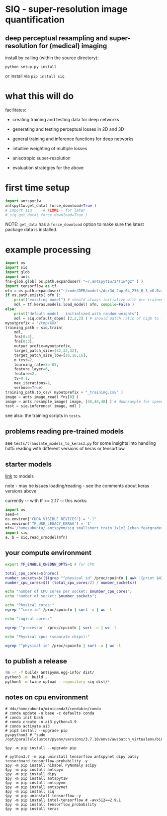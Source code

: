# SIQ - super-resolution image quantification

## deep perceptual resampling and super-resolution for (medical) imaging

install by calling (within the source directory):

```
python setup.py install
```

or install via `pip install siq`

# what this will do

facilitates:

* creating training and testing data for deep networks

* generating and testing perceptual losses in 2D and 3D

* general training and inference functions for deep networks

* intuitive weighting of multiple losses

* anisotropic super-resolution

* evaluation strategies for the above

# first time setup

```python
import antspyt1w
antspyt1w.get_data( force_download=True )
# import siq     # FIXME - for later
# siq.get_data( force_download=True )
```

NOTE: `get_data` has a `force_download` option to make sure the latest
package data is installed.

# example processing

```python
import os
import siq
import glob
import ants
fns=glob.glob( os.path.expanduser( "~/.antspyt1w/2*T1w*gz" ) )
import tensorflow as tf
ofn = os.path.expanduser("~/code/DPR/models/dsr3d_2up_64_256_6_3_v0.0zzz.h5")
if os.path.exists( ofn ):
    print("existing model") # should always initialize with pre-trained model
    mdl = tf.keras.models.load_model( ofn, compile=False )
else:
    print("default model - initialized with random weights")
    mdl = siq.default_dbpn( [2,2,2] ) # should match ratio of high to low size patches
myoutprefix = '/tmp/XXX'
training_path = siq.train(
    mdl, 
    fns[0:3], 
    fns[0:3], 
    output_prefix=myoutprefix,
    target_patch_size=[32,32,32],
    target_patch_size_low=[16,16,16],
    n_test=2, 
    learning_rate=5e-05, 
    feature_layer=6, 
    feature=2, 
    tv=0.1,
    max_iterations=2, 
    verbose=True)
training_path.to_csv( myoutprefix + "_training.csv" )
image = ants.image_read( fns[0] )
image = ants.resample_image( image, [48,48,48] ) # downsample for speed in testing
test = siq.inference( image, mdl )
```

see also: the training scripts in `tests`.

## problems reading pre-trained models

see `tests/translate_models_to_keras3.py` for some insights into handling hdf5 reading with different versions of keras or tensorflow.

## starter models 

[link](https://figshare.com/articles/software/SIQ_reference_super_resolution_models/27079987) to models

note - may be issues loading/reading - see the comments about keras versions above

currently -- with tf >= 2.17 -- this works:

```python
import os
seed=4
os.environ["CUDA_VISIBLE_DEVICES"] = "-1"
os.environ['TF_USE_LEGACY_KERAS'] = '1'
mfn='/home/ubuntu/.antspymm/siq_smallshort_train_1x1x2_1chan_featgraderL6_best_mdl.h5'
import siq
a, b = siq.read_srmodel(mfn)
```

## your compute environment

```bash
export TF_ENABLE_ONEDNN_OPTS=1 # for CPU

total_cpu_cores=$(nproc)
number_sockets=$(($(grep "^physical id" /proc/cpuinfo | awk '{print $4}' | sort -un | tail -1)+1))
number_cpu_cores=$(( (total_cpu_cores/2) / number_sockets))

echo "number of CPU cores per socket: $number_cpu_cores";
echo "number of socket: $number_sockets";

echo "Physical cores:"
egrep '^core id' /proc/cpuinfo | sort -u | wc -l

echo "Logical cores:"

egrep '^processor' /proc/cpuinfo | sort -u | wc -l

echo "Physical cpus (separate chips):"

egrep '^physical id' /proc/cpuinfo | sort -u | wc -l

```

## to publish a release

```bash
rm -r -f build/ antspymm.egg-info/ dist/
python3 -m  build .
python3 -m twine upload --repository siq dist/*
```


## notes on cpu environment

```
# dd=/home/ubuntu/miniconda3/condabin/conda
# conda update -n base -c defaults conda
# conda init bash
# conda create -n ai3 python=3.9
# conda activate ai3 
# pip3 install --upgrade pip
py=python3 # "sudo /opt/parallelcluster/pyenv/versions/3.7.10/envs/awsbatch_virtualenv/bin/python3.7"

$py -m pip install --upgrade pip

# python3.7 -m pip uninstall tensorflow antspynet dipy patsy tensorboard tensorflow-probability -y
$py -m pip install nibabel PyNomaly scipy 
$py -m pip install antspyx 
$py -m pip install dipy 
$py -m pip install antspyt1w 
$py -m pip install antspymm 
$py -m pip install antspynet
$py -m pip install siq
$py -m pip uninstall tensorflow -y
$py -m pip install intel-tensorflow # -avx512==2.9.1
$py -m pip install tensorflow_probability
$py -m pip install keras
```
